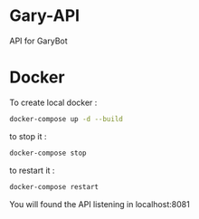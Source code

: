 # Gary-API
API for GaryBot

# Docker

To create local docker :
```bash
docker-compose up -d --build
```

to stop it : 
```bash
docker-compose stop
```

to restart it : 
```bash
docker-compose restart
```

You will found the API listening in localhost:8081
